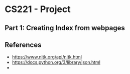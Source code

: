 # CS221 - Project

## Part 1: Creating Index from webpages

## References
- https://www.nltk.org/api/nltk.html
- https://docs.python.org/3/library/json.html
- 